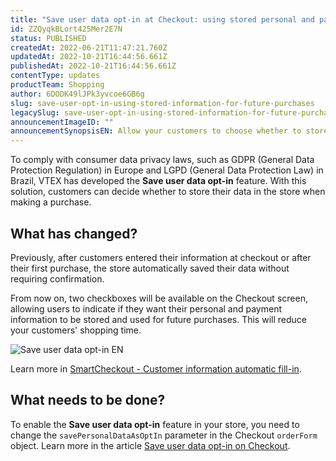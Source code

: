 ```yaml
---
title: "Save user data opt-in at Checkout: using stored personal and payment information for future purchases"
id: ZZQyqkBLort425Mer2E7N
status: PUBLISHED
createdAt: 2022-06-21T11:47:21.760Z
updatedAt: 2022-10-21T16:44:56.661Z
publishedAt: 2022-10-21T16:44:56.661Z
contentType: updates
productTeam: Shopping
author: 6DODK49lJPk3yvcoe6GB6g
slug: save-user-opt-in-using-stored-information-for-future-purchases
legacySlug: save-user-opt-in-using-stored-information-for-future-purchases
announcementImageID: ""
announcementSynopsisEN: Allow your customers to choose whether to store their data for future purchases.
---
```


To comply with consumer data privacy laws, such as GDPR (General Data Protection Regulation) in Europe and LGPD (General Data Protection Law) in Brazil, VTEX has developed the **Save user data opt-in** feature. With this solution, customers can decide whether to store their data in the store when making a purchase.

## What has changed?

Previously, after customers entered their information at checkout or after their first purchase, the store automatically saved their data without requiring confirmation. 

From now on, two checkboxes will be available on the Checkout screen, allowing users to indicate if they want their personal and payment information to be stored and used for future purchases. This will reduce your customers' shopping time. 

![ Save user data opt-in EN](//images.ctfassets.net/alneenqid6w5/6NGmOzVPMDNlcptCwaqTsM/465f60548b25abfde675c3e81cbbcebe/Save_user_data_-_EN.PNG)

Learn more in [SmartCheckout - Customer information automatic fill-in](https://help.vtex.com/en/tutorial/smartcheckout-customer-information-automatic-fill-in--2Nuu3xAFzdhIzJIldAdtan#).

##  What needs to be done?

To enable the **Save user data opt-in** feature in your store, you need to change the `savePersonalDataAsOptIn` parameter in the Checkout `orderForm` object. Learn more in the article [Save user data opt-in on Checkout](https://developers.vtex.com/vtex-rest-api/docs/enable-the-save-user-data-opt-in).
